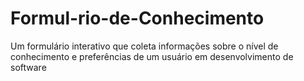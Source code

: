 # Formul-rio-de-Conhecimento
Um formulário interativo que coleta informações sobre o nível de conhecimento e preferências de um usuário em desenvolvimento de software
